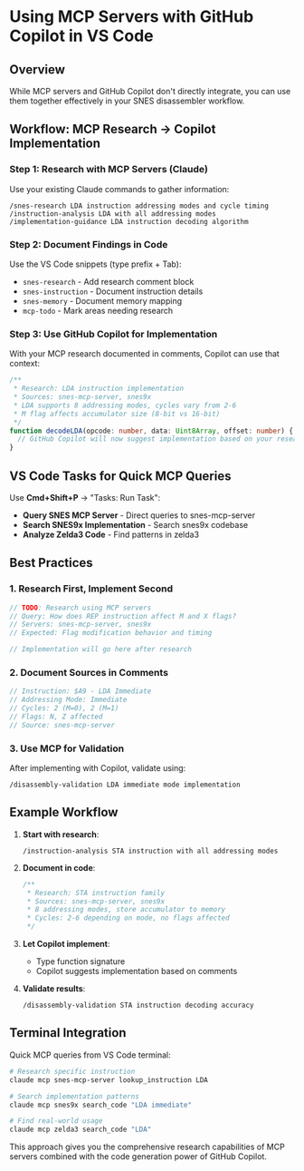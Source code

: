 # Using MCP Servers with GitHub Copilot in VS Code

## Overview

While MCP servers and GitHub Copilot don't directly integrate, you can use them together effectively in your SNES disassembler workflow.

## Workflow: MCP Research → Copilot Implementation

### Step 1: Research with MCP Servers (Claude)

Use your existing Claude commands to gather information:

```
/snes-research LDA instruction addressing modes and cycle timing
/instruction-analysis LDA with all addressing modes
/implementation-guidance LDA instruction decoding algorithm
```

### Step 2: Document Findings in Code

Use the VS Code snippets (type prefix + Tab):

- `snes-research` - Add research comment block
- `snes-instruction` - Document instruction details
- `snes-memory` - Document memory mapping
- `mcp-todo` - Mark areas needing research

### Step 3: Use GitHub Copilot for Implementation

With your MCP research documented in comments, Copilot can use that context:

```typescript
/**
 * Research: LDA instruction implementation
 * Sources: snes-mcp-server, snes9x
 * LDA supports 8 addressing modes, cycles vary from 2-6
 * M flag affects accumulator size (8-bit vs 16-bit)
 */
function decodeLDA(opcode: number, data: Uint8Array, offset: number) {
  // GitHub Copilot will now suggest implementation based on your research comments
}
```

## VS Code Tasks for Quick MCP Queries

Use **Cmd+Shift+P** → "Tasks: Run Task":

- **Query SNES MCP Server** - Direct queries to snes-mcp-server
- **Search SNES9x Implementation** - Search snes9x codebase
- **Analyze Zelda3 Code** - Find patterns in zelda3

## Best Practices

### 1. Research First, Implement Second

```typescript
// TODO: Research using MCP servers
// Query: How does REP instruction affect M and X flags?
// Servers: snes-mcp-server, snes9x
// Expected: Flag modification behavior and timing

// Implementation will go here after research
```

### 2. Document Sources in Comments

```typescript
// Instruction: $A9 - LDA Immediate
// Addressing Mode: Immediate
// Cycles: 2 (M=0), 2 (M=1)
// Flags: N, Z affected
// Source: snes-mcp-server
```

### 3. Use MCP for Validation

After implementing with Copilot, validate using:

```
/disassembly-validation LDA immediate mode implementation
```

## Example Workflow

1. **Start with research**:

   ```
   /instruction-analysis STA instruction with all addressing modes
   ```

2. **Document in code**:

   ```typescript
   /**
    * Research: STA instruction family
    * Sources: snes-mcp-server, snes9x
    * 8 addressing modes, store accumulator to memory
    * Cycles: 2-6 depending on mode, no flags affected
    */
   ```

3. **Let Copilot implement**:

   - Type function signature
   - Copilot suggests implementation based on comments

4. **Validate results**:
   ```
   /disassembly-validation STA instruction decoding accuracy
   ```

## Terminal Integration

Quick MCP queries from VS Code terminal:

```bash
# Research specific instruction
claude mcp snes-mcp-server lookup_instruction LDA

# Search implementation patterns
claude mcp snes9x search_code "LDA immediate"

# Find real-world usage
claude mcp zelda3 search_code "LDA"
```

This approach gives you the comprehensive research capabilities of MCP servers combined with the code generation power of GitHub Copilot.
